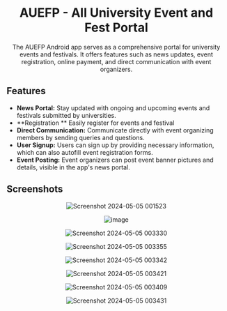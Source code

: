 <h1 align="center">AUEFP - All University Event and Fest Portal</h1>



<p align="center">The AUEFP Android app serves as a comprehensive portal for university events and festivals. It offers features such as news updates, event registration, online payment, and direct communication with event organizers.</p>

## Features

- **News Portal:** Stay updated with ongoing and upcoming events and festivals submitted by universities.
- **Registration ** Easily register for events and festival
- **Direct Communication:** Communicate directly with event organizing members by sending queries and questions.
- **User Signup:** Users can sign up by providing necessary information, which can also autofill event registration forms.
- **Event Posting:** Event organizers can post event banner pictures and details, visible in the app's news portal.

## Screenshots

<div align="center">
  <img src="https://github.com/zkarnob/AUEFP-ALL-UNIVERSITY-EVENT-AND-FEST-PORTAL/assets/100875589/1b381217-e8ec-43ff-bce2-d29305ba7aa5" alt="Screenshot 2024-05-05 001523">


![image](https://github.com/zkarnob/AUEFP-ALL-UNIVERSITY-EVENT-AND-FEST-PORTAL/assets/100875589/9bfd4dea-1cae-4d58-a01f-c292c598f63b)

![Screenshot 2024-05-05 003330](https://github.com/zkarnob/AUEFP-ALL-UNIVERSITY-EVENT-AND-FEST-PORTAL/assets/100875589/f8146bb9-7d4a-4775-b71b-f2d1106bd3c5)

![Screenshot 2024-05-05 003355](https://github.com/zkarnob/AUEFP-ALL-UNIVERSITY-EVENT-AND-FEST-PORTAL/assets/100875589/98b1d720-d331-4937-8a37-967c1fcf01ef)

![Screenshot 2024-05-05 003342](https://github.com/zkarnob/AUEFP-ALL-UNIVERSITY-EVENT-AND-FEST-PORTAL/assets/100875589/acce4066-875b-4b41-a64d-378d5abd7f3b)



![Screenshot 2024-05-05 003421](https://github.com/zkarnob/AUEFP-ALL-UNIVERSITY-EVENT-AND-FEST-PORTAL/assets/100875589/ae5532fd-e2a5-4c80-87ab-c00b0be1605d)

![Screenshot 2024-05-05 003409](https://github.com/zkarnob/AUEFP-ALL-UNIVERSITY-EVENT-AND-FEST-PORTAL/assets/100875589/672df817-5ecc-489c-ba84-242c7c7d4591)



![Screenshot 2024-05-05 003431](https://github.com/zkarnob/AUEFP-ALL-UNIVERSITY-EVENT-AND-FEST-PORTAL/assets/100875589/da21bc4e-8480-492e-8257-4e3f5f4322fd)

</div>



